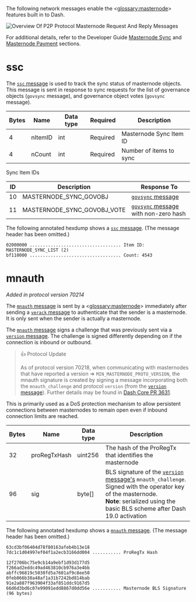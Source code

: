 The following network messages enable the <<glossary:masternode>> features built in to Dash.

![Overview Of P2P Protocol Masternode Request And Reply Messages](https://dash-docs.github.io/img/dev/en-p2p-masternode-messages.svg)

For additional details, refer to the Developer Guide [Masternode Sync](core-guide-dash-features-masternode-sync) and [Masternode Payment](core-guide-dash-features-masternode-payment) sections.

# ssc

The [`ssc` message](core-ref-p2p-network-masternode-messages#ssc) is used to track the sync status of masternode objects. This message is sent in response to sync requests for the list of governance objects (`govsync` message), and governance object votes (`govsync` message).

| Bytes | Name | Data type | Required | Description |
| ---------- | ----------- | --------- | -------- | -------- |
| 4 | nItemID | int | Required | Masternode Sync Item ID
| 4 | nCount | int | Required | Number of items to sync

Sync Item IDs

| ID | Description | Response To
|------|--------------|---------------
| 10 | MASTERNODE_SYNC_GOVOBJ | [`govsync` message](core-ref-p2p-network-governance-messages#govsync)
| 11 | MASTERNODE_SYNC_GOVOBJ_VOTE | [`govsync` message](core-ref-p2p-network-governance-messages#govsync) with non-zero hash

The following annotated hexdump shows a [`ssc` message](core-ref-p2p-network-masternode-messages#ssc). (The message header has been omitted.)

``` text
02000000 ................................... Item ID: MASTERNODE_SYNC_LIST (2)
bf110000 ................................... Count: 4543
```

# mnauth

*Added in protocol version 70214*

The [`mnauth` message](core-ref-p2p-network-masternode-messages#mnauth) is sent by a <<glossary:masternode>> immediately after sending a [`verack` message](core-ref-p2p-network-control-messages#verack) to authenticate that the sender is a masternode. It is only sent when the sender is actually a masternode.

The [`mnauth` message](core-ref-p2p-network-masternode-messages#mnauth) signs a challenge that was previously sent via a [`version` message](core-ref-p2p-network-control-messages#version). The challenge is signed differently depending on if the connection is inbound or outbound.

> 👍 Protocol Update
> 
> As of protocol version 70218, when communicating with masternodes that have reported a version => `MIN_MASTERNODE_PROTO_VERSION`, the mnauth signature is created by signing a message incorporating both the `mnauth_challenge` and protocol `version` (from the [`version` message](core-ref-p2p-network-control-messages#version)). Further details may be found in [Dash Core PR 3631](https://github.com/dashpay/dash/pull/3631).

This is primarily used as a DoS protection mechanism to allow persistent connections between masternodes to remain open even if inbound connection limits are reached.

| Bytes | Name | Data type | Description |
| --- | --- | --- | --- |
| 32 | proRegTxHash | uint256 | The hash of the ProRegTx that identifies the masternode
| 96 | sig | byte[] | BLS signature of the [`version` message's](core-ref-p2p-network-control-messages#version) `mnauth_challenge`. Signed with the operator key of the masternode.<br>**Note**: serialized using the basic BLS scheme after Dash 19.0 activation

The following annotated hexdump shows a [`mnauth` message](core-ref-p2p-network-masternode-messages#mnauth). (The message header has been omitted.)

``` text
63cd3bf06404d78f80163afeb4b13e18
7dc1c1d04997ef04f1a2ecb3166dd004 ........... ProRegTx Hash

12f2706bc75e9cb14a9ebf1d93d177d5
f266ad2eddc49ad463810cb976a3e4bb
abffc96819c5030fd5a7601af9c8ee50
0feb066b38a48af1a31b7242bd814bab
91e2a887f963904f33af851ddc9167d5
66d6d3bd6c07e99091edd8867d0dd56e ........... Masternode BLS Signature (96 bytes)
```